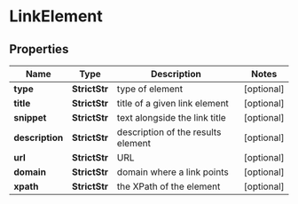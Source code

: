 # LinkElement


## Properties

| Name | Type | Description | Notes |
|------------ | ------------- | ------------- | -------------|
**type** | **StrictStr** | type of element |[optional]|
**title** | **StrictStr** | title of a given link element |[optional]|
**snippet** | **StrictStr** | text alongside the link title |[optional]|
**description** | **StrictStr** | description of the results element |[optional]|
**url** | **StrictStr** | URL |[optional]|
**domain** | **StrictStr** | domain where a link points |[optional]|
**xpath** | **StrictStr** | the XPath of the element |[optional]|